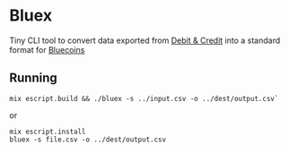 # Bluex

Tiny CLI tool to convert data exported from [Debit & Credit](https://debitandcredit.app/) into a standard format for [Bluecoins](https://www.bluecoinsapp.com/) 
## Running 

```
mix escript.build && ./bluex -s ../input.csv -o ../dest/output.csv`
```

or 

```
mix escript.install
bluex -s file.csv -o ../dest/output.csv
```

